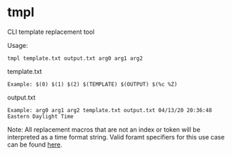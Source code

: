 # tmpl
CLI template replacement tool

Usage:
```
tmpl template.txt output.txt arg0 arg1 arg2
```

template.txt
```
Example: $(0) $(1) $(2) $(TEMPLATE) $(OUTPUT) $(%c %Z)
```

output.txt
```
Example: arg0 arg1 arg2 template.txt output.txt 04/13/20 20:36:48 Eastern Daylight Time
```

Note: All replacement macros that are not an index or token will be interpreted as a time format string. Valid foramt specifiers for this use case can be found [here](http://www.cplusplus.com/reference/ctime/strftime/).